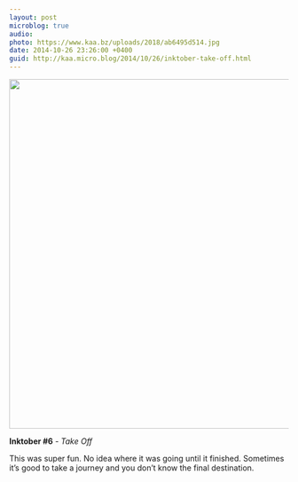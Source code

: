 ```yaml
---
layout: post
microblog: true
audio: 
photo: https://www.kaa.bz/uploads/2018/ab6495d514.jpg
date: 2014-10-26 23:26:00 +0400
guid: http://kaa.micro.blog/2014/10/26/inktober-take-off.html
---
```

<img src="https://www.kaa.bz/uploads/2018/ab6495d514.jpg" alt="" width="840" height="630" class="alignnone size-full wp-image-342" />

<strong>Inktober #6</strong> - <em>Take Off</em>

This was super fun. No idea where it was going until it finished. Sometimes it’s good to take a journey and you don’t know the final destination.
